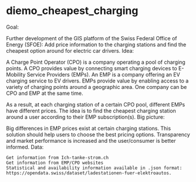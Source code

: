 # diemo_cheapest_charging
Goal:

Further development of the GIS platform of the Swiss Federal Office of Energy (SFOE): Add price information to the charging stations and find the cheapest option around for electric car drivers.
Idea:

A Charge Point Operator (CPO) is a company operating a pool of charging points. A CPO provides value by connecting smart charging devices to E-Mobility Service Providers (EMPs). An EMP is a company offering an EV charging service to EV drivers. EMPs provide value by enabling access to a variety of charging points around a geographic area. One company can be CPO and EMP at the same time.

As a result, at each charging station of a certain CPO pool, different EMPs have different prices. The idea is to find the cheapest charging station around a user according to their EMP subscription(s).
Big picture:

Big differences in EMP prices exist at certain charging stations. This solution should help users to choose the best pricing options. Transparency and market performance is increased and the user/consumer is better informed.
Data:

    Get information from Ich-tanke-strom.ch
    Get information from EMP/CPO websites
    Statistical and availability information available in .json format: https://opendata.swiss/dataset/ladestationen-fuer-elektroautos.
